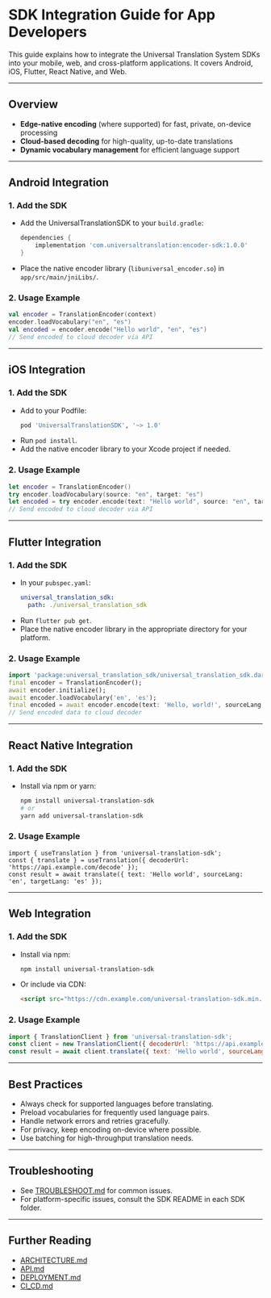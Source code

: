 # SDK Integration Guide for App Developers

This guide explains how to integrate the Universal Translation System SDKs into your mobile, web, and cross-platform applications. It covers Android, iOS, Flutter, React Native, and Web.

---

## Overview
- **Edge-native encoding** (where supported) for fast, private, on-device processing
- **Cloud-based decoding** for high-quality, up-to-date translations
- **Dynamic vocabulary management** for efficient language support

---

## Android Integration

### 1. Add the SDK
- Add the UniversalTranslationSDK to your `build.gradle`:
  ```gradle
  dependencies {
      implementation 'com.universaltranslation:encoder-sdk:1.0.0'
  }
  ```
- Place the native encoder library (`libuniversal_encoder.so`) in `app/src/main/jniLibs/`.

### 2. Usage Example
```kotlin
val encoder = TranslationEncoder(context)
encoder.loadVocabulary("en", "es")
val encoded = encoder.encode("Hello world", "en", "es")
// Send encoded to cloud decoder via API
```

---

## iOS Integration

### 1. Add the SDK
- Add to your Podfile:
  ```ruby
  pod 'UniversalTranslationSDK', '~> 1.0'
  ```
- Run `pod install`.
- Add the native encoder library to your Xcode project if needed.

### 2. Usage Example
```swift
let encoder = TranslationEncoder()
try encoder.loadVocabulary(source: "en", target: "es")
let encoded = try encoder.encode(text: "Hello world", source: "en", target: "es")
// Send encoded to cloud decoder via API
```

---

## Flutter Integration

### 1. Add the SDK
- In your `pubspec.yaml`:
  ```yaml
  universal_translation_sdk:
    path: ./universal_translation_sdk
  ```
- Run `flutter pub get`.
- Place the native encoder library in the appropriate directory for your platform.

### 2. Usage Example
```dart
import 'package:universal_translation_sdk/universal_translation_sdk.dart';
final encoder = TranslationEncoder();
await encoder.initialize();
await encoder.loadVocabulary('en', 'es');
final encoded = await encoder.encode(text: 'Hello, world!', sourceLang: 'en', targetLang: 'es');
// Send encoded data to cloud decoder
```

---

## React Native Integration

### 1. Add the SDK
- Install via npm or yarn:
  ```bash
  npm install universal-translation-sdk
  # or
  yarn add universal-translation-sdk
  ```

### 2. Usage Example
```tsx
import { useTranslation } from 'universal-translation-sdk';
const { translate } = useTranslation({ decoderUrl: 'https://api.example.com/decode' });
const result = await translate({ text: 'Hello world', sourceLang: 'en', targetLang: 'es' });
```

---

## Web Integration

### 1. Add the SDK
- Install via npm:
  ```bash
  npm install universal-translation-sdk
  ```
- Or include via CDN:
  ```html
  <script src="https://cdn.example.com/universal-translation-sdk.min.js"></script>
  ```

### 2. Usage Example
```js
import { TranslationClient } from 'universal-translation-sdk';
const client = new TranslationClient({ decoderUrl: 'https://api.example.com/decode' });
const result = await client.translate({ text: 'Hello world', sourceLang: 'en', targetLang: 'es' });
```

---

## Best Practices
- Always check for supported languages before translating.
- Preload vocabularies for frequently used language pairs.
- Handle network errors and retries gracefully.
- For privacy, keep encoding on-device where possible.
- Use batching for high-throughput translation needs.

---

## Troubleshooting
- See [TROUBLESHOOT.md](./TROUBLESHOOT.md) for common issues.
- For platform-specific issues, consult the SDK README in each SDK folder.

---

## Further Reading
- [ARCHITECTURE.md](./ARCHITECTURE.md)
- [API.md](./API.md)
- [DEPLOYMENT.md](./DEPLOYMENT.md)
- [CI_CD.md](./CI_CD.md) 